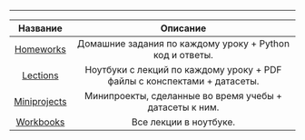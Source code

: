 ------------------
Название|Описание
:-----------:|:-------: 
[Homeworks](https://github.com/QuantumFluxx/karpov_courses/tree/main/SQL/ETL%20(Python%20%2B%20SQL))|       Домашние задания по каждому уроку + Python код и ответы.
[Lections](https://github.com/QuantumFluxx/karpov_courses/tree/main/Python/Lections)|      Ноутбуки с лекций по каждому уроку + PDF файлы с конспектами + датасеты.
[Miniprojects](https://github.com/QuantumFluxx/karpov_courses/tree/main/Python/Miniprojects)|    Минипроекты, сделанные во время учебы + датасеты к ним.
[Workbooks](https://github.com/QuantumFluxx/karpov_courses/blob/main/Python/Workbooks.ipynb)|    Все лекции в ноутбуке.
